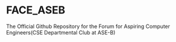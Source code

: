 # FACE_ASEB
The Official Github Repository for the Forum for Aspiring Computer Engineers(CSE Departmental Club at ASE-B)
